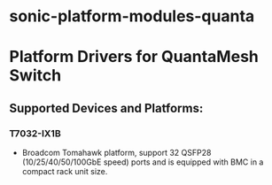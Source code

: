 # sonic-platform-modules-quanta
Platform Drivers for QuantaMesh Switch
===

## Supported Devices and Platforms:

### T7032-IX1B  
* Broadcom Tomahawk platform, support 32 QSFP28 (10/25/40/50/100GbE speed) ports and is equipped with BMC in a compact rack unit size.
